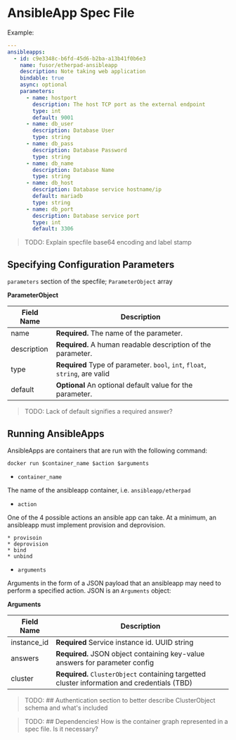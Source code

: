 # AnsibleApp Spec File

Example:

```yaml
---
ansibleapps:
  - id: c9e3348c-b6fd-45d6-b2ba-a13b41f0b6e3
    name: fusor/etherpad-ansibleapp
    description: Note taking web application
    bindable: true
    async: optional
    parameters:
      - name: hostport
        description: The host TCP port as the external endpoint
        type: int
        default: 9001
      - name: db_user
        description: Database User
        type: string
      - name: db_pass
        description: Database Password
        type: string
      - name: db_name
        description: Database Name
        type: string
      - name: db_host
        description: Database service hostname/ip
        default: mariadb
        type: string
      - name: db_port
        description: Database service port
        type: int
        default: 3306
```

> TODO: Explain specfile base64 encoding and label stamp

## Specifying Configuration Parameters

`parameters` section of the specfile; `ParameterObject` array

**ParameterObject**

Field Name | Description
---|---
name | **Required.** The name of the parameter.
description | **Required.** A human readable description of the parameter.
type | **Required** Type of parameter. `bool`, `int`, `float`, `string`, are valid
default | **Optional** An optional default value for the parameter.

> TODO: Lack of default signifies a required answer?

## Running AnsibleApps

AnsibleApps are containers that are run with the following command:

`docker run $container_name $action $arguments`

* `container_name`

The name of the ansibleapp container, i.e. `ansibleapp/etherpad`

* `action`

One of the 4 possible actions an ansible app can take. At a minimum, an ansibleapp
must implement provision and deprovision.

```
* provisoin
* deprovision
* bind
* unbind
```

* `arguments`

Arguments in the form of a JSON payload that an ansibleapp may need to perform
a specified action. JSON is an `Arguments` object:

**Arguments**

Field Name | Description
---|---
instance_id | **Required** Service instance id. UUID string
answers | **Required.** JSON object containing key-value answers for parameter config
cluster | **Required.** `ClusterObject` containing targetted cluster information and credentials (TBD)

> TODO: ## Authentication section to better describe ClusterObject schema and what's included

> TODO: ## Dependencies! How is the container graph represented in a spec file. Is it necessary?

